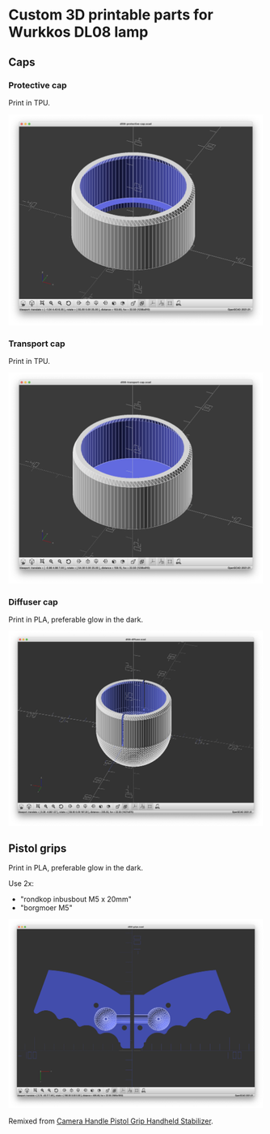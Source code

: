 # Custom 3D printable parts for Wurkkos DL08 lamp

## Caps

### Protective cap

Print in TPU.

![Protective cap](dl08-protective-cap.png)

### Transport cap

Print in TPU.

![Transport cap](dl08-transport-cap.png)

### Diffuser cap

Print in PLA, preferable glow in the dark.

![Diffuser cap](dl08-diffuser-cap.png)

## Pistol grips

Print in PLA, preferable glow in the dark.

Use 2x:

- "rondkop inbusbout M5 x 20mm"
- "borgmoer M5"

![Grips](dl08-grips.png)

Remixed from [Camera Handle Pistol Grip Handheld Stabilizer](https://www.thingiverse.com/thing:1966894).
